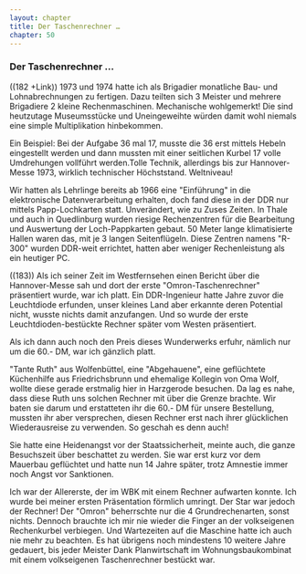 ```yaml
---  
layout: chapter
title: Der Taschenrechner …
chapter: 50
---  
```


### Der Taschenrechner …

((182 +Link)) 1973 und 1974 hatte ich als Brigadier monatliche Bau- und
Lohnabrechnungen zu fertigen. Dazu teilten sich 3 Meister und mehrere
Brigadiere 2 kleine Rechenmaschinen. Mechanische wohlgemerkt! Die sind
heutzutage Museumsstücke und Uneingeweihte würden damit wohl niemals eine
simple Multiplikation hinbekommen.

Ein Beispiel: Bei der Aufgabe 36 mal 17, musste die 36 erst mittels Hebeln
eingestellt werden und dann mussten mit einer seitlichen Kurbel 17 volle
Umdrehungen vollführt werden.Tolle Technik, allerdings bis zur Hannover-Messe
1973, wirklich technischer Höchststand. Weltniveau!

Wir hatten als Lehrlinge bereits ab 1966 eine "Einführung" in die
elektronische Datenverarbeitung erhalten, doch fand diese in der DDR nur
mittels Papp-Lochkarten statt. Unverändert, wie zu Zuses Zeiten. In Thale und
auch in Quedlinburg wurden riesige Rechenzentren für die Bearbeitung und
Auswertung der Loch-Pappkarten gebaut. 50 Meter lange klimatisierte Hallen
waren das, mit je 3 langen Seitenflügeln. Diese Zentren namens "R-300" wurden
DDR-weit errichtet, hatten aber weniger Rechenleistung als ein heutiger PC.

((183)) Als ich seiner Zeit im Westfernsehen einen Bericht über die Hannover-Messe sah und dort der erste "Omron-Taschenrechner" präsentiert wurde, war ich
platt. Ein DDR-Ingenieur hatte Jahre zuvor die Leuchtdiode erfunden, unser
kleines Land aber erkannte deren Potential nicht, wusste nichts damit
anzufangen. Und so wurde der erste Leuchtdioden-bestückte Rechner später vom
Westen präsentiert.

Als ich dann auch noch den Preis dieses Wunderwerks erfuhr, nämlich nur um die
60.- DM, war ich gänzlich platt.

"Tante Ruth" aus Wolfenbüttel, eine "Abgehauene", eine geflüchtete Küchenhilfe
aus Friedrichsbrunn und ehemalige Kollegin von Oma Wolf, wollte diese gerade
erstmalig hier in Harzgerode besuchen. Da lag es nahe, dass diese Ruth uns
solchen Rechner mit über die Grenze brachte. Wir baten sie darum und
erstatteten ihr die 60.- DM für unsere Bestellung, mussten ihr aber
versprechen, diesen Rechner erst nach ihrer glücklichen Wiederausreise zu
verwenden. So geschah es denn auch!

Sie hatte eine Heidenangst vor der Staatssicherheit, meinte auch, die ganze
Besuchszeit über beschattet zu werden. Sie war erst kurz vor dem Mauerbau
geflüchtet und hatte nun 14 Jahre später, trotz Amnestie immer noch Angst vor
Sanktionen.

Ich war der Allererste, der im WBK mit einem Rechner aufwarten konnte. Ich
wurde bei meiner ersten Präsentation förmlich umringt. Der Star war jedoch der
Rechner! Der "Omron" beherrschte nur die 4 Grundrechenarten, sonst nichts.
Dennoch brauchte ich mir nie wieder die Finger an der volkseigenen
Rechenkurbel verbiegen. Und Wartezeiten auf die Maschine hatte ich auch nie
mehr zu beachten. Es hat übrigens noch mindestens 10 weitere Jahre gedauert,
bis jeder Meister Dank Planwirtschaft im Wohnungsbaukombinat mit einem
volkseigenen Taschenrechner bestückt war.

